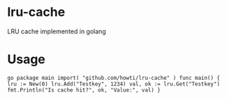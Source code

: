 lru-cache
=========
LRU cache implemented in golang

Usage
=====
`go
package main
import(
    "github.com/howti/lru-cache"
)
func main() {
	lru := New(0)
	lru.Add("Testkey", 1234)
	val, ok := lru.Get("Testkey")
    fmt.Println("Is cache hit?", ok, "Value:", val)
}
`